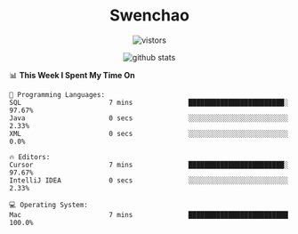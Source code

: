 <h1 align="center">Swenchao</h3>

<p align="center">
  <img src="https://visitor-badge.glitch.me/badge?page_id=Swenchao" alt="vistors" />
</p>

<p align="center">
  <img src="https://github-readme-stats.vercel.app/api?username=Swenchao&count_private=true&show_icons=true&theme=vue-dark&hide_title=true" alt="github stats" />
</p>

<!--START_SECTION:waka-->
📊 **This Week I Spent My Time On** 

```text
💬 Programming Languages: 
SQL                      7 mins              ████████████████████████░   97.67% 
Java                     0 secs              ░░░░░░░░░░░░░░░░░░░░░░░░░   2.33% 
XML                      0 secs              ░░░░░░░░░░░░░░░░░░░░░░░░░   0.0%

🔥 Editors: 
Cursor                   7 mins              ████████████████████████░   97.67% 
IntelliJ IDEA            0 secs              ░░░░░░░░░░░░░░░░░░░░░░░░░   2.33%

💻 Operating System: 
Mac                      7 mins              █████████████████████████   100.0%

```


<!--END_SECTION:waka-->
